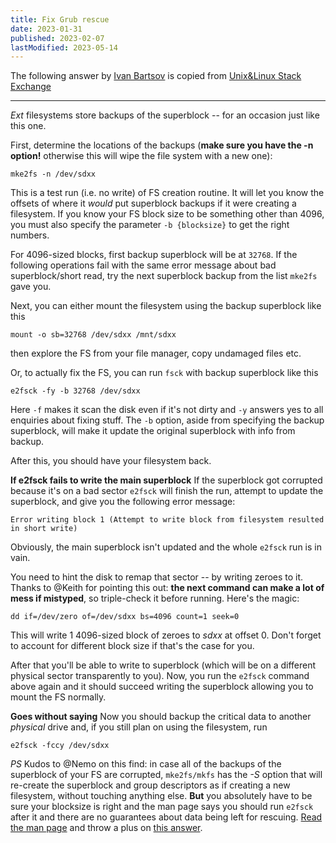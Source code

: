 ```yaml
---
title: Fix Grub rescue
date: 2023-01-31
published: 2023-02-07
lastModified: 2023-05-14
---
```


The following answer by [Ivan Bartsov](https://unix.stackexchange.com/a/193778/78773) is copied from [Unix&Linux Stack Exchange](https://unix.stackexchange.com/questions/114429/short-read-while-trying-to-open-partition/193778#193778) 

----

*Ext* filesystems store backups of the superblock -- for an occasion just like this one.

First, determine the locations of the backups (**make sure you have the -n option!** otherwise this will wipe the file system with a new one):

```
mke2fs -n /dev/sdxx
```

This is a test run (i.e. no write) of FS creation routine. It will let you know the offsets of where it *would* put superblock backups if it were creating a filesystem. If you know your FS block size to be something other than 4096, you must also specify the parameter `-b {blocksize}` to get the right numbers.

For 4096-sized blocks, first backup superblock will be at `32768`. If the following operations fail with the same error message about bad superblock/short read, try the next superblock backup from the list `mke2fs` gave you.

Next, you can either mount the filesystem using the backup superblock like this

```
mount -o sb=32768 /dev/sdxx /mnt/sdxx
```

then explore the FS from your file manager, copy undamaged files etc.

Or, to actually fix the FS, you can run `fsck` with backup superblock like this

```
e2fsck -fy -b 32768 /dev/sdxx
```

Here `-f` makes it scan the disk even if it's not dirty and `-y` answers yes to all enquiries about fixing stuff. The `-b` option, aside from specifying the backup superblock, will make it update the original superblock with info from backup.

After this, you should have your filesystem back.

**If e2fsck fails to write the main superblock**
If the superblock got corrupted because it's on a bad sector `e2fsck` will finish the run, attempt to update the superblock, and give you the following error message:

    Error writing block 1 (Attempt to write block from filesystem resulted in short write)
Obviously, the main superblock isn't updated and the whole `e2fsck` run is in vain.

You need to hint the disk to remap that sector -- by writing zeroes to it. Thanks to @Keith for pointing this out: **the next command can make a lot of mess if mistyped**, so triple-check it before running. Here's the magic:

```
dd if=/dev/zero of=/dev/sdxx bs=4096 count=1 seek=0
```

This will write 1 4096-sized block of zeroes to *sdxx* at offset 0. Don't forget to account for different block size if that's the case for you.

After that you'll be able to write to superblock (which will be on a different physical sector transparently to you). Now, you run the `e2fsck` command above again and it should succeed writing the superblock allowing you to mount the FS normally.

**Goes without saying** Now you should backup the critical data to another *physical* drive and, if you still plan on using the filesystem, run

```
e2fsck -fccy /dev/sdxx
```

*PS* Kudos to @Nemo on this find: in case all of the backups of the superblock of your FS are corrupted, `mke2fs/mkfs` has the *-S* option that will re-create the superblock and group descriptors as if creating a new filesystem, without touching anything else. **But** you absolutely have to be sure your blocksize is right and the man page says you should run `e2fsck` after it and there are no guarantees about data being left for rescuing. [Read the man page][1] and throw a plus on [this answer][2].


  [1]: http://manpages.ubuntu.com/manpages/trusty/en/man8/mkfs.ext4.8.html
  [2]: https://askubuntu.com/questions/381518/recover-from-a-corrupted-filesystem-when-fsck-do-not-help/381759#381759
